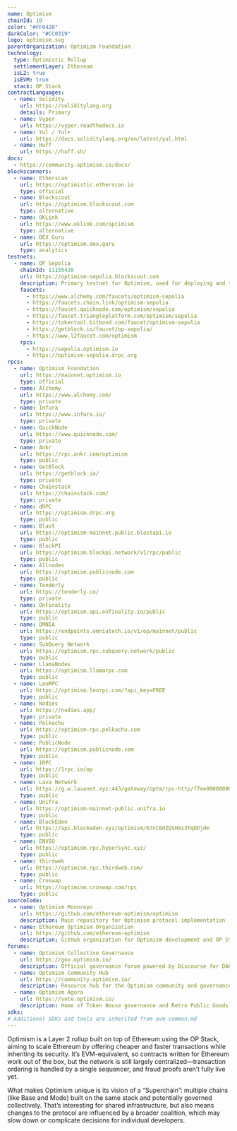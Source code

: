 ```yaml
---
name: Optimism
chainId: 10
color: "#FF0420"
darkColor: "#CC0319"
logo: optimism.svg
parentOrganization: Optimism Foundation
technology:
  type: Optimistic Rollup
  settlementLayer: Ethereum
  isL2: true
  isEVM: true
  stack: OP Stack
contractLanguages:
  - name: Solidity
    url: https://soliditylang.org
    details: Primary
  - name: Vyper
    url: https://vyper.readthedocs.io
  - name: Yul / Yul+
    url: https://docs.soliditylang.org/en/latest/yul.html
  - name: Huff
    url: https://huff.sh/
docs:
  - https://community.optimism.io/docs/
blockscanners:
  - name: Etherscan
    url: https://optimistic.etherscan.io
    type: official
  - name: Blockscout
    url: https://optimism.blockscout.com
    type: alternative
  - name: OKLink
    url: https://www.oklink.com/optimism
    type: alternative
  - name: DEX Guru
    url: https://optimism.dex.guru
    type: analytics
testnets:
  - name: OP Sepolia
    chainId: 11155420
    url: https://optimism-sepolia.blockscout.com
    description: Primary testnet for Optimism, used for deploying and testing applications on the Optimism Layer 2 network.
    faucets:
      - https://www.alchemy.com/faucets/optimism-sepolia
      - https://faucets.chain.link/optimism-sepolia
      - https://faucet.quicknode.com/optimism/sepolia
      - https://faucet.triangleplatform.com/optimism/sepolia
      - https://tokentool.bitbond.com/faucet/optimism-sepolia
      - https://getblock.io/faucet/op-sepolia/
      - https://www.l2faucet.com/optimism
    rpcs:
      - https://sepolia.optimism.io
      - https://optimism-sepolia.drpc.org
rpcs:
  - name: Optimism Foundation
    url: https://mainnet.optimism.io
    type: official
  - name: Alchemy
    url: https://www.alchemy.com/
    type: private
  - name: Infura
    url: https://www.infura.io/
    type: private
  - name: QuickNode
    url: https://www.quicknode.com/
    type: private
  - name: Ankr
    url: https://rpc.ankr.com/optimism
    type: public
  - name: GetBlock
    url: https://getblock.io/
    type: private
  - name: Chainstack
    url: https://chainstack.com/
    type: private
  - name: dRPC
    url: https://optimism.drpc.org
    type: public
  - name: Blast
    url: https://optimism-mainnet.public.blastapi.io
    type: public
  - name: BlockPI
    url: https://optimism.blockpi.network/v1/rpc/public
    type: public
  - name: Allnodes
    url: https://optimism.publicnode.com
    type: public
  - name: Tenderly
    url: https://tenderly.co/
    type: private
  - name: OnFinality
    url: https://optimism.api.onfinality.io/public
    type: public
  - name: OMNIA
    url: https://endpoints.omniatech.io/v1/op/mainnet/public
    type: public
  - name: SubQuery Network
    url: https://optimism.rpc.subquery.network/public
    type: public
  - name: LlamaNodes
    url: https://optimism.llamarpc.com
    type: public
  - name: LeoRPC
    url: https://optimism.leorpc.com/?api_key=FREE
    type: public
  - name: Nodies
    url: https://nodies.app/
    type: private
  - name: Polkachu
    url: https://optimism-rpc.polkachu.com
    type: public
  - name: PublicNode
    url: https://optimism.publicnode.com
    type: public
  - name: 1RPC
    url: https://1rpc.io/op
    type: public
  - name: Lava Network
    url: https://g.w.lavanet.xyz:443/gateway/optm/rpc-http/f7ee0000000000000000000000000000
    type: public
  - name: Unifra
    url: https://optimism-mainnet-public.unifra.io
    type: public
  - name: BlockEden
    url: https://api.blockeden.xyz/optimism/67nCBdZQSH9z3YqDDjdm
    type: public
  - name: ENVIO
    url: https://optimism.rpc.hypersync.xyz/
    type: public
  - name: thirdweb
    url: https://optimism.rpc.thirdweb.com/
    type: public
  - name: Croswap
    url: https://optimism.croswap.com/rpc
    type: public
sourceCode:
  - name: Optimism Monorepo
    url: https://github.com/ethereum-optimism/optimism
    description: Main repository for Optimism protocol implementation
  - name: Ethereum Optimism Organization
    url: https://github.com/ethereum-optimism
    description: GitHub organization for Optimism development and OP Stack
forums:
  - name: Optimism Collective Governance
    url: https://gov.optimism.io/
    description: Official governance forum powered by Discourse for DAO discussions and proposals
  - name: Optimism Community Hub
    url: https://community.optimism.io/
    description: Resource hub for the Optimism community and governance documentation
  - name: Optimism Agora
    url: https://vote.optimism.io/
    description: Home of Token House governance and Retro Public Goods Funding (RPGF)
sdks:
# Additional SDKs and tools are inherited from evm-common.md
---
```


Optimism is a Layer 2 rollup built on top of Ethereum using the OP Stack, aiming to scale Ethereum by offering cheaper and faster transactions while inheriting its security. It’s EVM-equivalent, so contracts written for Ethereum work out of the box, but the network is still largely centralized—transaction ordering is handled by a single sequencer, and fraud proofs aren’t fully live yet.

What makes Optimism unique is its vision of a “Superchain”: multiple chains (like Base and Mode) built on the same stack and potentially governed collectively. That’s interesting for shared infrastructure, but also means changes to the protocol are influenced by a broader coalition, which may slow down or complicate decisions for individual developers.